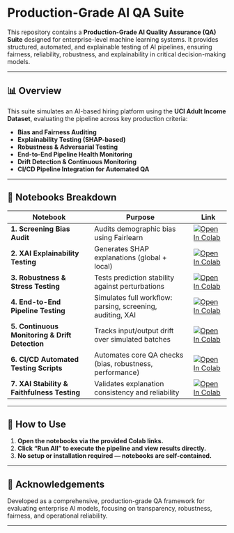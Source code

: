 # Production-Grade AI QA Suite

This repository contains a **Production-Grade AI Quality Assurance (QA) Suite** designed for enterprise-level machine learning systems. It provides structured, automated, and explainable testing of AI pipelines, ensuring fairness, reliability, robustness, and explainability in critical decision-making models.

---

## 📊 Overview

This suite simulates an AI-based hiring platform using the **UCI Adult Income Dataset**, evaluating the pipeline across key production criteria:

- **Bias and Fairness Auditing**
- **Explainability Testing (SHAP-based)**
- **Robustness & Adversarial Testing**
- **End-to-End Pipeline Health Monitoring**
- **Drift Detection & Continuous Monitoring**
- **CI/CD Pipeline Integration for Automated QA**

---

## 📁 Notebooks Breakdown

| Notebook | Purpose | Link |
|----------|---------|------|
| **1. Screening Bias Audit** | Audits demographic bias using Fairlearn | [![Open In Colab](https://colab.research.google.com/assets/colab-badge.svg)](https://colab.research.google.com/drive/1vQ2EXvQa_euGTQ_Eq1iR8GPeqd73Ye7G#scrollTo=pEj5SNGUReuk) |
| **2. XAI Explainability Testing** | Generates SHAP explanations (global + local) | [![Open In Colab](https://colab.research.google.com/assets/colab-badge.svg)](https://colab.research.google.com/drive/1kLDLiAzXlic7ylHMiRnxxW6xPXyBhcKB) |
| **3. Robustness & Stress Testing** | Tests prediction stability against perturbations | [![Open In Colab](https://colab.research.google.com/assets/colab-badge.svg)](https://colab.research.google.com/drive/1XlVo-so3PR3Lk24kB5XckQK85zrm99Ii) |
| **4. End-to-End Pipeline Testing** | Simulates full workflow: parsing, screening, auditing, XAI | [![Open In Colab](https://colab.research.google.com/assets/colab-badge.svg)](https://colab.research.google.com/drive/1gQFYKONRacg9QH_mhGef_hLZbp4QVFb0) |
| **5. Continuous Monitoring & Drift Detection** | Tracks input/output drift over simulated batches | [![Open In Colab](https://colab.research.google.com/assets/colab-badge.svg)](https://colab.research.google.com/drive/1Bs4J6dx_VQ15mIXx7kwkTkcQfbXBkA6t) |
| **6. CI/CD Automated Testing Scripts** | Automates core QA checks (bias, robustness, performance) | [![Open In Colab](https://colab.research.google.com/assets/colab-badge.svg)](https://colab.research.google.com/drive/1V7jc9G0ZlBOc1z0p8ZV9jXPiq_xXJ8HH) |
| **7. XAI Stability & Faithfulness Testing** | Validates explanation consistency and reliability | [![Open In Colab](https://colab.research.google.com/assets/colab-badge.svg)](https://colab.research.google.com/drive/1hdOxIEVqnk2Ya8a9SAIuMJbpSLnCp49_) |

---

## 🚀 How to Use

1. **Open the notebooks via the provided Colab links.**
2. **Click “Run All” to execute the pipeline and view results directly.**
3. **No setup or installation required — notebooks are self-contained.**


---

## 📢 Acknowledgements

Developed as a comprehensive, production-grade QA framework for evaluating enterprise AI models, focusing on transparency, robustness, fairness, and operational reliability.

---

